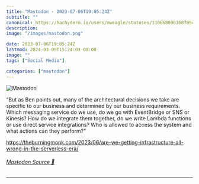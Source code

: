 ```yaml
---
title: "Mastodon - 2023-07-06T19:05:24Z"
subtitle: ""
canonical: https://hachyderm.io/users/mweagle/statuses/110668698368789489
description:
image: "/images/mastodon.png"

date: 2023-07-06T19:05:24Z
lastmod: 2024-03-09T15:24:03-08:00
image: ""
tags: ["Social Media"]

categories: ["mastodon"]
---
```

![Mastodon](/images/mastodon.png)

<p>“But as Ben points out, many of the architectural decisions we take are specific to our business and determined by our business requirements. Which messaging service do we use, do we go with EventBridge or SNS or Kinesis? How do we integrate them together, do we write Lambda functions or use direct service integrations? Who is allowed to access the system and what actions can they perform?”</p><p><a href="https://theburningmonk.com/2023/06/are-we-getting-infrastructure-all-wrong-in-the-serverless-era/" target="_blank" rel="nofollow noopener noreferrer" translate="no"><span class="invisible">https://</span><span class="ellipsis">theburningmonk.com/2023/06/are</span><span class="invisible">-we-getting-infrastructure-all-wrong-in-the-serverless-era/</span></a></p>


###### [Mastodon Source 🐘](https://hachyderm.io/@mweagle/110668698368789489)

___
